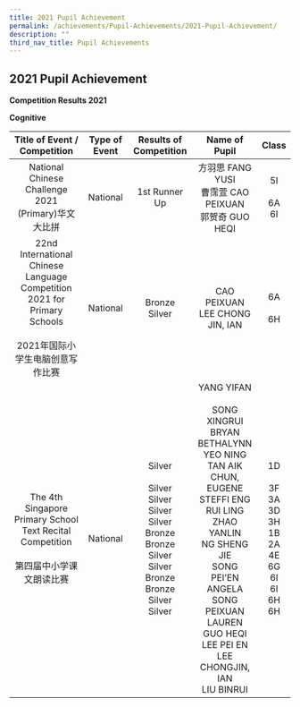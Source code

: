 ```yaml
---
title: 2021 Pupil Achievement
permalink: /achievements/Pupil-Achievements/2021-Pupil-Achievement/
description: ""
third_nav_title: Pupil Achievements
---
```

## 2021 Pupil Achievement

**Competition Results 2021**

**Cognitive**

|                                           Title of Event / Competition                                           | Type of Event |                                                       Results of Competition                                                       |                                                                                                                   Name of Pupil                                                                                                                    |                                      Class                                     |
|:----------------------------------------------------------------------------------------------------------------:|:-------------:|:----------------------------------------------------------------------------------------------------------------------------------:|:--------------------------------------------------------------------------------------------------------------------------------------------------------------------------------------------------------------------------------------------------:|:------------------------------------------------------------------------------:|
|                                National Chinese Challenge 2021 (Primary)华文大比拼                               |    National   |                                                             1st Runner Up                                                          |                                                                                              方羽思 FANG YUSI<br>曹霈萱 CAO PEIXUAN<br>郭贺奇 GUO HEQI                                                                                             |                               5I<br><br>6A<br>6I                               |
| 22nd International Chinese Language Competition 2021 for Primary Schools<br><br>2021年国际小学生电脑创意写作比赛 |    National   |                                                          Bronze<br>Silver                                                          |                                                                                                          CAO PEIXUAN<br>LEE CHONG JIN, IAN                                                                                                         |                                   6A<br><br>6H                                 |
|             The 4th Singapore Primary School Text Recital Competition<br><br>第四届中小学课文朗读比赛            |    National   | Silver<br><br>Silver<br>Silver<br>Silver<br>Silver<br>Bronze<br>Bronze<br>Silver<br>Silver<br>Bronze<br>Bronze<br>Silver<br>Silver | YANG YIFAN<br><br>SONG XINGRUI BRYAN<br>BETHALYNN YEO NING<br>TAN AIK CHUN, EUGENE<br>STEFFI ENG RUI LING<br>ZHAO YANLIN<br>NG SHENG JIE<br>SONG PEI’EN ANGELA<br>SONG PEIXUAN LAUREN<br>GUO HEQI<br>LEE PEI EN<br>LEE CHONGJIN, IAN<br>LIU BINRUI | 1D<br><br>3F<br>3A<br>3D<br>3H<br>1B<br>2A<br>4E<br>6G<br>6I<br>6I<br>6H<br>6H |
